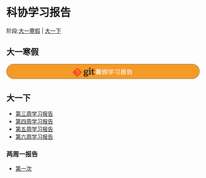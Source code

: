# 科协学习报告  
阶段:[大一寒假](#大一寒假) | [大一下](#大一下)
## 大一寒假    
[![git寒假学习报告](image/Gitub-Learn.png)](Github-Learn/GithubLearningReport.md)
## 大一下
- [第三周学习报告](3rdWeekSummary/3rdWeekSummary.md)  
- [第四周学习报告](4thWeekSummary/4stWeekSummary.md)  
- [第五周学习报告](5thWeekSummary/5stWeekSummary.md)
- [第六周学习报告](6thWeekSummary/6stWeekSummary.md)
### 两周一报告  
- [第一次](1stSummary/1thSummary.md)
